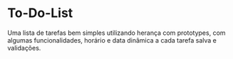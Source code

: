 # To-Do-List
Uma lista de tarefas bem simples utilizando herança com prototypes, com algumas funcionalidades, horário e data dinâmica a cada tarefa salva e validações. 
